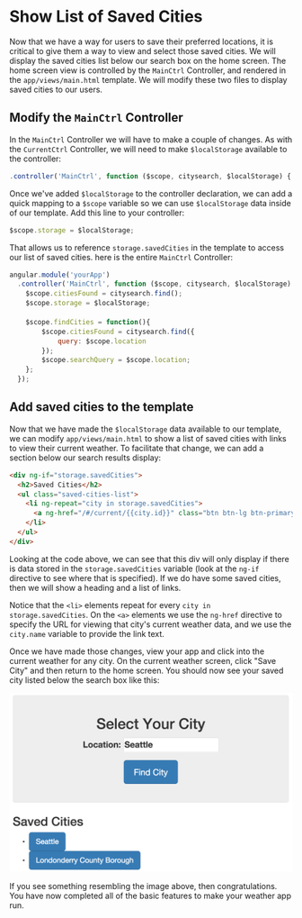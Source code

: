 # Show List of Saved Cities
Now that we have a way for users to save their preferred locations, it is critical to give them a way to view and select those saved cities. We will display the saved cities list below our search box on the home screen. The home screen view is controlled by the `MainCtrl` Controller, and rendered in the `app/views/main.html` template. We will modify these two files to display saved cities to our users.

## Modify the `MainCtrl` Controller
In the `MainCtrl` Controller we will have to make a couple of changes. As with the `CurrentCtrl` Controller, we will need to make `$localStorage` available to the controller:

```js
.controller('MainCtrl', function ($scope, citysearch, $localStorage) {
```

Once we've added `$localStorage` to the controller declaration, we can add a quick mapping to a `$scope` variable so we can use `$localStorage` data inside of our template. Add this line to your controller:

```js
$scope.storage = $localStorage;
```

That allows us to reference `storage.savedCities` in the template to access our list of saved cities. here is the entire `MainCtrl` Controller:

```js
angular.module('yourApp')
  .controller('MainCtrl', function ($scope, citysearch, $localStorage) {
    $scope.citiesFound = citysearch.find();
    $scope.storage = $localStorage;

    $scope.findCities = function(){
        $scope.citiesFound = citysearch.find({
            query: $scope.location
        });
        $scope.searchQuery = $scope.location;
    };
  });
```

## Add saved cities to the template
Now that we have made the `$localStorage` data available to our template, we can modify `app/views/main.html` to show a list of saved cities with links to view their current weather. To facilitate that change, we can add a section below our search results display:

```html
<div ng-if="storage.savedCities">
  <h2>Saved Cities</h2>
  <ul class="saved-cities-list">
    <li ng-repeat="city in storage.savedCities">
      <a ng-href="/#/current/{{city.id}}" class="btn btn-lg btn-primary">{{city.name}}</a>
    </li>
  </ul>
</div>
```
Looking at the code above, we can see that this div will only display if there is data stored in the `storage.savedCities` variable (look at the `ng-if` directive to see where that is specified). If we do have some saved cities, then we will show a heading and a list of links.

Notice that the `<li>` elements repeat for every `city in storage.savedCities`. On the `<a>` elements we use the `ng-href` directive to specify the URL for viewing that city's current weather data, and we use the `city.name` variable to provide the link text.

Once we have made those changes, view your app and click into the current weather for any city. On the current weather screen, click "Save City" and then return to the home screen. You should now see your saved city listed below the search box like this:

![Saved cities listing on the home screen](img/saved_city_list.png)

If you see something resembling the image above, then congratulations. You have now completed all of the basic features to make your weather app run.